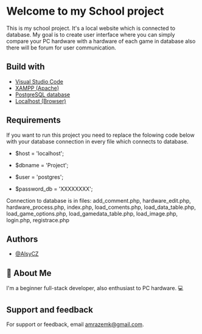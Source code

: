
# Welcome to my School project 
This is my school project. It's a local website which is connected to database. My goal is to create user interface where you can simply compare your PC hardware with a hardware of each game in database also there will be forum for user communication.


## Build with

 - [Visual Studio Code](https://code.visualstudio.com/)
 - [XAMPP (Apache)](https://www.apachefriends.org/)
 - [PostgreSQL database](https://www.postgresql.org/)
 - [Localhost (Browser)](https://www.google.com/chrome/)


## Requirements
If you want to run this project you need to replace the folowing code below with your database connection in every file which connects to database.

- $host = 'localhost';

- $dbname = 'Project';

- $user = 'postgres';

- $password_db = 'XXXXXXXX';

Connection to database is in files: add_comment.php, hardware_edit.php, hardware_process.php, index.php, load_coments.php, load_data_table.php, load_game_options.php, load_gamedata_table.php, load_image.php, login.php, registrace.php
## Authors

- [@AlsyCZ](https://github.com/AlsyCZ)


## 🚀 About Me
I'm a beginner full-stack developer, also enthusiast to PC hardware. 💻


## Support and feedback

For support or feedback, email amrazemk@gmail.com.

